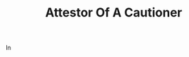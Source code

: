 ---
title: Attestor Of A Cautioner
permalink: "/definitions/attestor-of-a-cautioner.html"
body: In
published_at: '2018-07-07'
layout: post
---